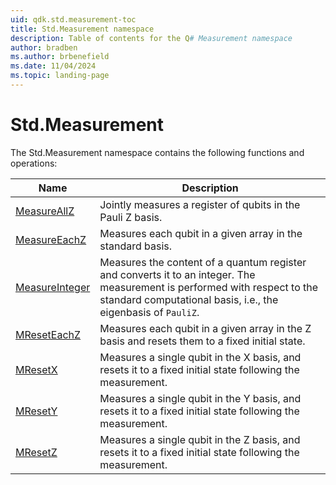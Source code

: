 ```yaml
---
uid: qdk.std.measurement-toc
title: Std.Measurement namespace
description: Table of contents for the Q# Measurement namespace
author: bradben
ms.author: brbenefield
ms.date: 11/04/2024
ms.topic: landing-page
---
```


# Std.Measurement

The Std.Measurement namespace contains the following functions and operations:


| Name | Description |
|------|-------------|
| [MeasureAllZ](xref:Qdk.Std.Measurement.MeasureAllZ) | Jointly measures a register of qubits in the Pauli Z basis.  |
| [MeasureEachZ](xref:Qdk.Std.Measurement.MeasureEachZ) | Measures each qubit in a given array in the standard basis.  |
| [MeasureInteger](xref:Qdk.Std.Measurement.MeasureInteger) | Measures the content of a quantum register and converts it to an integer. The measurement is performed with respect to the standard computational basis, i.e., the eigenbasis of `PauliZ`.  |
| [MResetEachZ](xref:Qdk.Std.Measurement.MResetEachZ) | Measures each qubit in a given array in the Z basis and resets them to a fixed initial state.  |
| [MResetX](xref:Qdk.Std.Measurement.MResetX) | Measures a single qubit in the X basis, and resets it to a fixed initial state following the measurement.  |
| [MResetY](xref:Qdk.Std.Measurement.MResetY) | Measures a single qubit in the Y basis, and resets it to a fixed initial state following the measurement.  |
| [MResetZ](xref:Qdk.Std.Measurement.MResetZ) | Measures a single qubit in the Z basis, and resets it to a fixed initial state following the measurement.  |
